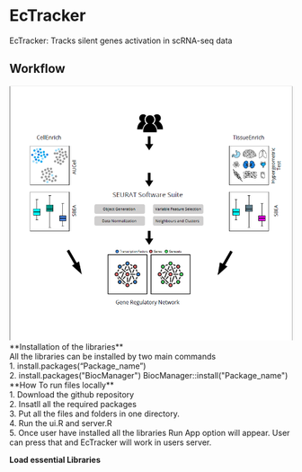 # EcTracker
EcTracker: Tracks silent genes activation in scRNA-seq data
## Workflow
<img src="main/www/workflow.PNG">
**Installation of the libraries** <br/>
All the libraries can be installed by two main commands <br/>
1. install.packages(“Package_name”) <br/>
2. install.packages("BiocManager") BiocManager::install("Package_name")<br/>
**How To run files locally** <br/>
1. Download the github repository <br/>
2. Insatll all the required packages <br/>
3. Put all the files and folders in one directory.<br/>
4. Run the ui.R and server.R <br/>
5. Once user have installed all the libraries Run App option will appear. User can press that and EcTracker will work in users server.

**Load essential Libraries** <br/>

